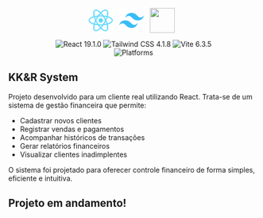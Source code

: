 <p align="center">
  <img align="center" height="50" width="50" src="https://raw.githubusercontent.com/devicons/devicon/master/icons/react/react-original.svg"/> &nbsp;
  <img align="center" height="50" width="50" src="https://raw.githubusercontent.com/devicons/devicon/master/icons/tailwindcss/tailwindcss-original.svg"/> &nbsp;
  <img align="center" height="50" width="50" src="https://vitejs.dev/logo-with-shadow.png"/> &nbsp;
</p>
<p align="center">
  <img src="https://img.shields.io/badge/React-19.1-61DAFB.svg?style=flat-square" alt="React 19.1.0" />
  <img src="https://img.shields.io/badge/Tailwind_CSS-4.1.8-38B2AC.svg?style=flat-square" alt="Tailwind CSS 4.1.8"/>
  <img src="https://img.shields.io/badge/Vite-6.3.5-646CFF.svg?style=flat-square" alt="Vite 6.3.5" />
  <br>
  <img src="https://img.shields.io/badge/Aplicação Web-purple.svg?style=flat-square"alt="Platforms">
</p>

## KK&R System

Projeto desenvolvido para um cliente real utilizando React. Trata-se de um sistema de gestão financeira que permite:

- Cadastrar novos clientes
- Registrar vendas e pagamentos
- Acompanhar históricos de transações
- Gerar relatórios financeiros
- Visualizar clientes inadimplentes

O sistema foi projetado para oferecer controle financeiro de forma simples, eficiente e intuitiva.

## Projeto em andamento!
